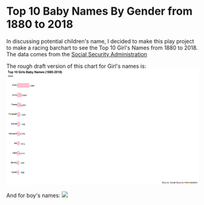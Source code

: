 # Top 10 Baby Names By Gender from 1880 to 2018

In discussing potential children's name, I decided to make this play project to make a racing barchart to see the Top 10 Girl's Names from 1880 to 2018.  The data comes from the [Social Security Administration](https://www.ssa.gov/oact/babynames/names.zip)

The rough draft version of this chart for Girl's names is:
![](baby_girls.gif)

And for boy's names:
![](baby_boys.gif)
